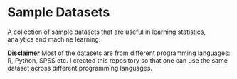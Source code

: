 # Sample Datasets

A collection of sample datasets that are useful in learning statistics, analytics and machine learning.


**Disclaimer**
Most of the datasets are from different programming languages: R, Python, SPSS etc. I created this repository so that one can use the same dataset across different programming languages. 
